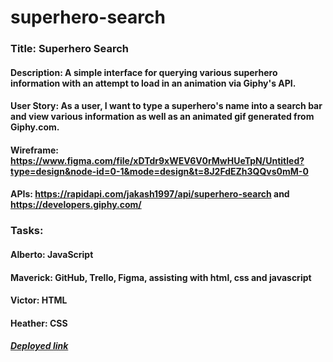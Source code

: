 # superhero-search

### Title: Superhero Search
#### Description: A simple interface for querying various superhero information with an attempt to load in an animation via Giphy's API.
#### User Story: As a user, I want to type a superhero's name into a search bar and view various information as well as an animated gif generated from Giphy.com.
#### Wireframe: https://www.figma.com/file/xDTdr9xWEV6V0rMwHUeTpN/Untitled?type=design&node-id=0-1&mode=design&t=8J2FdEZh3QQvs0mM-0
#### APIs: https://rapidapi.com/jakash1997/api/superhero-search and https://developers.giphy.com/

### Tasks: 
#### Alberto: JavaScript
#### Maverick: GitHub, Trello, Figma, assisting with html, css and javascript
#### Victor: HTML
#### Heather: CSS

##### [Deployed link](https://maverickwolfe21.github.io/superhero-search/) 
